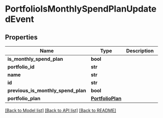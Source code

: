 # PortfolioIsMonthlySpendPlanUpdatedEvent

## Properties
Name | Type | Description | Notes
------------ | ------------- | ------------- | -------------
**is_monthly_spend_plan** | **bool** |  | [optional] 
**portfolio_id** | **str** |  | [optional] 
**name** | **str** |  | [optional] 
**id** | **str** |  | [optional] 
**previous_is_monthly_spend_plan** | **bool** |  | [optional] 
**portfolio_plan** | [**PortfolioPlan**](PortfolioPlan.md) |  | [optional] 

[[Back to Model list]](../README.md#documentation-for-models) [[Back to API list]](../README.md#documentation-for-api-endpoints) [[Back to README]](../README.md)


